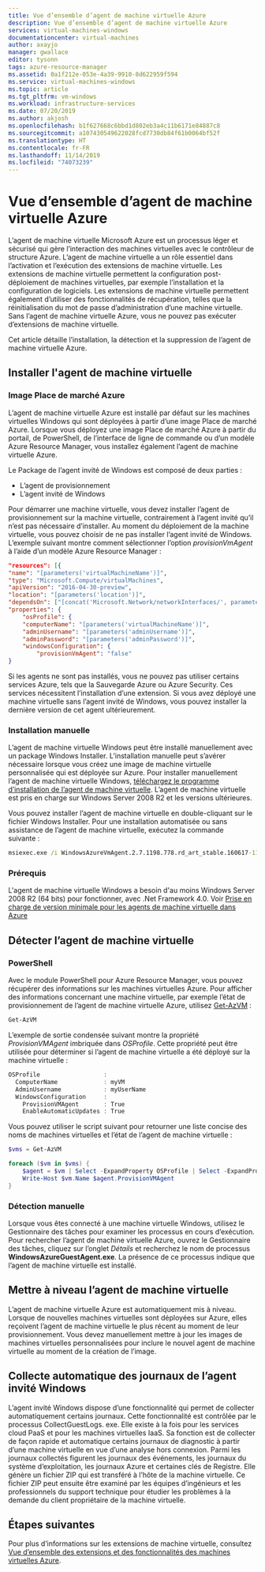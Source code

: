 ```yaml
---
title: Vue d’ensemble d’agent de machine virtuelle Azure
description: Vue d’ensemble d’agent de machine virtuelle Azure
services: virtual-machines-windows
documentationcenter: virtual-machines
author: axayjo
manager: gwallace
editor: tysonn
tags: azure-resource-manager
ms.assetid: 0a1f212e-053e-4a39-9910-8d622959f594
ms.service: virtual-machines-windows
ms.topic: article
ms.tgt_pltfrm: vm-windows
ms.workload: infrastructure-services
ms.date: 07/20/2019
ms.author: akjosh
ms.openlocfilehash: b1f627668c6bbd1d802eb3a4c11b6171e84887c8
ms.sourcegitcommit: a107430549622028fcd7730db84f61b0064bf52f
ms.translationtype: HT
ms.contentlocale: fr-FR
ms.lasthandoff: 11/14/2019
ms.locfileid: "74073239"
---
```

# <a name="azure-virtual-machine-agent-overview"></a>Vue d’ensemble d’agent de machine virtuelle Azure
L’agent de machine virtuelle Microsoft Azure est un processus léger et sécurisé qui gère l’interaction des machines virtuelles avec le contrôleur de structure Azure. L’agent de machine virtuelle a un rôle essentiel dans l’activation et l’exécution des extensions de machine virtuelle. Les extensions de machine virtuelle permettent la configuration post-déploiement de machines virtuelles, par exemple l’installation et la configuration de logiciels. Les extensions de machine virtuelle permettent également d’utiliser des fonctionnalités de récupération, telles que la réinitialisation du mot de passe d’administration d’une machine virtuelle. Sans l’agent de machine virtuelle Azure, vous ne pouvez pas exécuter d’extensions de machine virtuelle.

Cet article détaille l’installation, la détection et la suppression de l’agent de machine virtuelle Azure.

## <a name="install-the-vm-agent"></a>Installer l'agent de machine virtuelle

### <a name="azure-marketplace-image"></a>Image Place de marché Azure

L’agent de machine virtuelle Azure est installé par défaut sur les machines virtuelles Windows qui sont déployées à partir d’une image Place de marché Azure. Lorsque vous déployez une image Place de marché Azure à partir du portail, de PowerShell, de l’interface de ligne de commande ou d’un modèle Azure Resource Manager, vous installez également l’agent de machine virtuelle Azure.

Le Package de l’agent invité de Windows est composé de deux parties :

- L’agent de provisionnement
- L’agent invité de Windows

Pour démarrer une machine virtuelle, vous devez installer l’agent de provisionnement sur la machine virtuelle, contrairement à l’agent invité qu’il n’est pas nécessaire d’installer. Au moment du déploiement de la machine virtuelle, vous pouvez choisir de ne pas installer l’agent invité de Windows. L’exemple suivant montre comment sélectionner l’option *provisionVmAgent* à l’aide d’un modèle Azure Resource Manager :

```json
"resources": [{
"name": "[parameters('virtualMachineName')]",
"type": "Microsoft.Compute/virtualMachines",
"apiVersion": "2016-04-30-preview",
"location": "[parameters('location')]",
"dependsOn": ["[concat('Microsoft.Network/networkInterfaces/', parameters('networkInterfaceName'))]"],
"properties": {
    "osProfile": {
    "computerName": "[parameters('virtualMachineName')]",
    "adminUsername": "[parameters('adminUsername')]",
    "adminPassword": "[parameters('adminPassword')]",
    "windowsConfiguration": {
        "provisionVmAgent": "false"
}
```

Si les agents ne sont pas installés, vous ne pouvez pas utiliser certains services Azure, tels que la Sauvegarde Azure ou Azure Security. Ces services nécessitent l’installation d’une extension. Si vous avez déployé une machine virtuelle sans l’agent invité de Windows, vous pouvez installer la dernière version de cet agent ultérieurement.

### <a name="manual-installation"></a>Installation manuelle
L’agent de machine virtuelle Windows peut être installé manuellement avec un package Windows Installer. L’installation manuelle peut s’avérer nécessaire lorsque vous créez une image de machine virtuelle personnalisée qui est déployée sur Azure. Pour installer manuellement l’agent de machine virtuelle Windows, [téléchargez le programme d’installation de l’agent de machine virtuelle](https://go.microsoft.com/fwlink/?LinkID=394789). L’agent de machine virtuelle est pris en charge sur Windows Server 2008 R2 et les versions ultérieures.

Vous pouvez installer l’agent de machine virtuelle en double-cliquant sur le fichier Windows Installer. Pour une installation automatisée ou sans assistance de l’agent de machine virtuelle, exécutez la commande suivante :

```cmd
msiexec.exe /i WindowsAzureVmAgent.2.7.1198.778.rd_art_stable.160617-1120.fre /quiet
```

### <a name="prerequisites"></a>Prérequis
L'agent de machine virtuelle Windows a besoin d'au moins Windows Server 2008 R2 (64 bits) pour fonctionner, avec .Net Framework 4.0. Voir [Prise en charge de version minimale pour les agents de machine virtuelle dans Azure](https://support.microsoft.com/en-us/help/4049215/extensions-and-virtual-machine-agent-minimum-version-support)

## <a name="detect-the-vm-agent"></a>Détecter l’agent de machine virtuelle

### <a name="powershell"></a>PowerShell

Avec le module PowerShell pour Azure Resource Manager, vous pouvez récupérer des informations sur les machines virtuelles Azure. Pour afficher des informations concernant une machine virtuelle, par exemple l’état de provisionnement de l’agent de machine virtuelle Azure, utilisez [Get-AzVM](https://docs.microsoft.com/powershell/module/az.compute/get-azvm) :

```powershell
Get-AzVM
```

L’exemple de sortie condensée suivant montre la propriété *ProvisionVMAgent* imbriquée dans *OSProfile*. Cette propriété peut être utilisée pour déterminer si l’agent de machine virtuelle a été déployé sur la machine virtuelle :

```powershell
OSProfile                  :
  ComputerName             : myVM
  AdminUsername            : myUserName
  WindowsConfiguration     :
    ProvisionVMAgent       : True
    EnableAutomaticUpdates : True
```

Vous pouvez utiliser le script suivant pour retourner une liste concise des noms de machines virtuelles et l’état de l’agent de machine virtuelle :

```powershell
$vms = Get-AzVM

foreach ($vm in $vms) {
    $agent = $vm | Select -ExpandProperty OSProfile | Select -ExpandProperty Windowsconfiguration | Select ProvisionVMAgent
    Write-Host $vm.Name $agent.ProvisionVMAgent
}
```

### <a name="manual-detection"></a>Détection manuelle

Lorsque vous êtes connecté à une machine virtuelle Windows, utilisez le Gestionnaire des tâches pour examiner les processus en cours d’exécution. Pour rechercher l’agent de machine virtuelle Azure, ouvrez le Gestionnaire des tâches, cliquez sur l’onglet *Détails* et recherchez le nom de processus **WindowsAzureGuestAgent.exe**. La présence de ce processus indique que l’agent de machine virtuelle est installé.


## <a name="upgrade-the-vm-agent"></a>Mettre à niveau l’agent de machine virtuelle
L’agent de machine virtuelle Azure est automatiquement mis à niveau. Lorsque de nouvelles machines virtuelles sont déployées sur Azure, elles reçoivent l’agent de machine virtuelle le plus récent au moment de leur provisionnement. Vous devez manuellement mettre à jour les images de machines virtuelles personnalisées pour inclure le nouvel agent de machine virtuelle au moment de la création de l’image.

## <a name="windows-guest-agent-automatic-logs-collection"></a>Collecte automatique des journaux de l’agent invité Windows
L’agent invité Windows dispose d’une fonctionnalité qui permet de collecter automatiquement certains journaux. Cette fonctionnalité est contrôlée par le processus CollectGuestLogs. exe. Elle existe à la fois pour les services cloud PaaS et pour les machines virtuelles IaaS. Sa fonction est de collecter de façon rapide et automatique certains journaux de diagnostic à partir d’une machine virtuelle en vue d’une analyse hors connexion. Parmi les journaux collectés figurent les journaux des événements, les journaux du système d’exploitation, les journaux Azure et certaines clés de Registre. Elle génère un fichier ZIP qui est transféré à l’hôte de la machine virtuelle. Ce fichier ZIP peut ensuite être examiné par les équipes d’ingénieurs et les professionnels du support technique pour étudier les problèmes à la demande du client propriétaire de la machine virtuelle.

## <a name="next-steps"></a>Étapes suivantes
Pour plus d’informations sur les extensions de machine virtuelle, consultez [Vue d’ensemble des extensions et des fonctionnalités des machines virtuelles Azure](overview.md).
